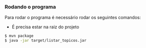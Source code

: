 ### Rodando o programa

Para rodar o programa é necessário rodar os seguintes comandos:
- É precisa estar na raiz do projeto

```sh
$ mvn package
$ java -jar target/listar_topicos.jar
```